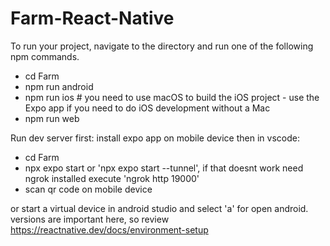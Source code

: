 # Farm-React-Native


To run your project, navigate to the directory and run one of the following npm commands.

- cd Farm
- npm run android
- npm run ios # you need to use macOS to build the iOS project - use the Expo app if you need to do iOS development without a Mac     
- npm run web

Run dev server
first:
    install expo app on mobile device 
then in vscode:
- cd Farm
- npx expo start 
    or 'npx expo start --tunnel', if that doesnt work
        need ngrok installed
        execute 'ngrok http 19000'
- scan qr code on mobile device 

or start a virtual device in android studio and select 'a' for open android. 
versions are important here, so review https://reactnative.dev/docs/environment-setup





